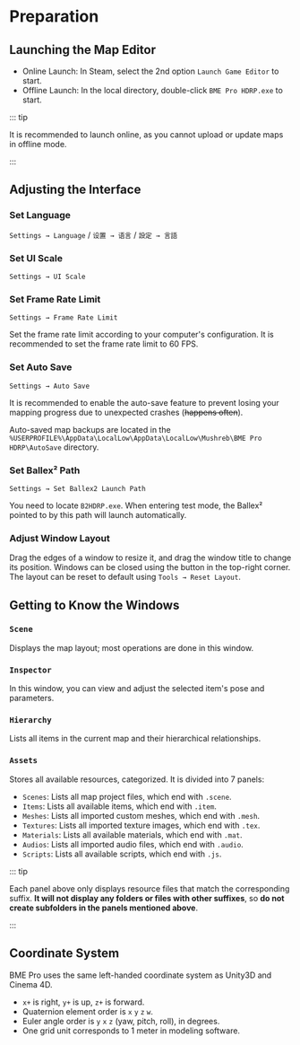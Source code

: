 # Preparation

## Launching the Map Editor

- Online Launch: In Steam, select the 2nd option `Launch Game Editor` to start.
- Offline Launch: In the local directory, double-click `BME Pro HDRP.exe` to start.

::: tip

It is recommended to launch online, as you cannot upload or update maps in offline mode.

:::

## Adjusting the Interface

### Set Language

`Settings → Language` / `设置 → 语言` / `設定 → 言語`

### Set UI Scale

`Settings → UI Scale`

### Set Frame Rate Limit

`Settings → Frame Rate Limit`

Set the frame rate limit according to your computer's configuration. It is recommended to set the frame rate limit to 60 FPS.

### Set Auto Save

`Settings → Auto Save`

It is recommended to enable the auto-save feature to prevent losing your mapping progress due to unexpected crashes (~~happens often~~).

Auto-saved map backups are located in the `%USERPROFILE%\AppData\LocalLow\AppData\LocalLow\Mushreb\BME Pro HDRP\AutoSave` directory.

### Set Ballex² Path

`Settings → Set Ballex2 Launch Path`

You need to locate `B2HDRP.exe`. When entering test mode, the Ballex² pointed to by this path will launch automatically.

### Adjust Window Layout

Drag the edges of a window to resize it, and drag the window title to change its position. Windows can be closed using the button in the top-right corner. The layout can be reset to default using `Tools → Reset Layout`.

## Getting to Know the Windows

### `Scene`

Displays the map layout; most operations are done in this window.

### `Inspector`

In this window, you can view and adjust the selected item's pose and parameters.

### `Hierarchy`

Lists all items in the current map and their hierarchical relationships.

### `Assets`

Stores all available resources, categorized. It is divided into 7 panels:

- `Scenes`: Lists all map project files, which end with `.scene`.
- `Items`: Lists all available items, which end with `.item`.
- `Meshes`: Lists all imported custom meshes, which end with `.mesh`.
- `Textures`: Lists all imported texture images, which end with `.tex`.
- `Materials`: Lists all available materials, which end with `.mat`.
- `Audios`: Lists all imported audio files, which end with `.audio`.
- `Scripts`: Lists all available scripts, which end with `.js`.

::: tip

Each panel above only displays resource files that match the corresponding suffix. **It will not display any folders or files with other suffixes**, so **do not create subfolders in the panels mentioned above**.

:::

## Coordinate System

BME Pro uses the same left-handed coordinate system as Unity3D and Cinema 4D.

- `x+` is right, `y+` is up, `z+` is forward.
- Quaternion element order is `x` `y` `z` `w`.
- Euler angle order is `y` `x` `z` (yaw, pitch, roll), in degrees.
- One grid unit corresponds to 1 meter in modeling software.
